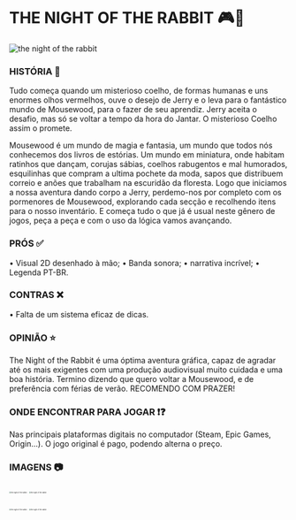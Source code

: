 

# THE NIGHT OF THE RABBIT 🎮🐇

![the night of the rabbit](https://1.bp.blogspot.com/-m_RicnHv0CY/UflrfMsY_EI/AAAAAAAATx8/cZGYvsvvt1s/s1600/uma+carta+um+ritual+uma+criatura+com+poderes+inimaginaveis+sendo+invocada.jpg)



### HISTÓRIA 📖

Tudo começa quando um misterioso coelho, de formas humanas e uns enormes olhos vermelhos, ouve o desejo de Jerry e o leva para o fantástico mundo de Mousewood, para o fazer de seu aprendiz. Jerry aceita o desafio, mas só se voltar a tempo da hora do Jantar. O misterioso Coelho assim o promete.

Mousewood é um mundo de magia e fantasia, um mundo que todos nós conhecemos dos livros de estórias. Um mundo em miniatura, onde habitam ratinhos que dançam, corujas sábias, coelhos rabugentos e mal humorados, esquilinhas que compram a ultima pochete da moda, sapos que distribuem correio e anões que trabalham na escuridão da floresta. Logo que iniciamos a nossa aventura dando corpo a Jerry, perdemo-nos por completo com os pormenores de Mousewood, explorando cada secção e recolhendo itens para o nosso inventário. E começa tudo o que já é usual neste gênero de jogos, peça a peça e com o uso da lógica vamos avançando.



### PRÓS ✅

• Visual 2D desenhado à mão;
• Banda sonora;
• narrativa incrível;
• Legenda PT-BR.



### CONTRAS ❌

• Falta de um sistema eficaz de dicas.



### OPINIÃO ⭐

The Night of the Rabbit é uma óptima aventura gráfica, capaz de agradar até os mais exigentes com uma produção audiovisual muito cuidada e uma boa história. Termino dizendo que quero voltar a Mousewood, e de preferência com férias de verão. RECOMENDO COM PRAZER!



### ONDE ENCONTRAR PARA JOGAR ❗❓

Nas principais plataformas digitais no computador (Steam, Epic Games, Origin...). O jogo original é pago, podendo alterna o preço.



### IMAGENS 📷





<img src="https://cdn.akamai.steamstatic.com/steam/apps/230820/ss_b5f92a174c9f5e9b704a979589fa06751c7c3794.1920x1080.jpg?t=1578499642 =100x20" alt="the night of the rabbit" style="zoom:20%;"/> <img src="https://cdn.akamai.steamstatic.com/steam/apps/230820/ss_2cec56ae7cbeaf26533165b967b0c5681d8a1b86.1920x1080.jpg?t=1578499642 =100x20" alt="the night of the rabbit" style="zoom:20%;"/> 

<img src="https://cdn.akamai.steamstatic.com/steam/apps/230820/ss_5aa0941b6405e4974d252bcfb449b46b4beef155.1920x1080.jpg?t=1578499642 =100x20" alt="the night of the rabbit" style="zoom:20%;"/> <img src="https://cdn.akamai.steamstatic.com/steam/apps/230820/ss_4e94691e8ec747c463a467ba03e98fc7946dae9a.1920x1080.jpg?t=1578499642 =100x20" alt="the night of the rabbit" style="zoom:20%;"/> 
